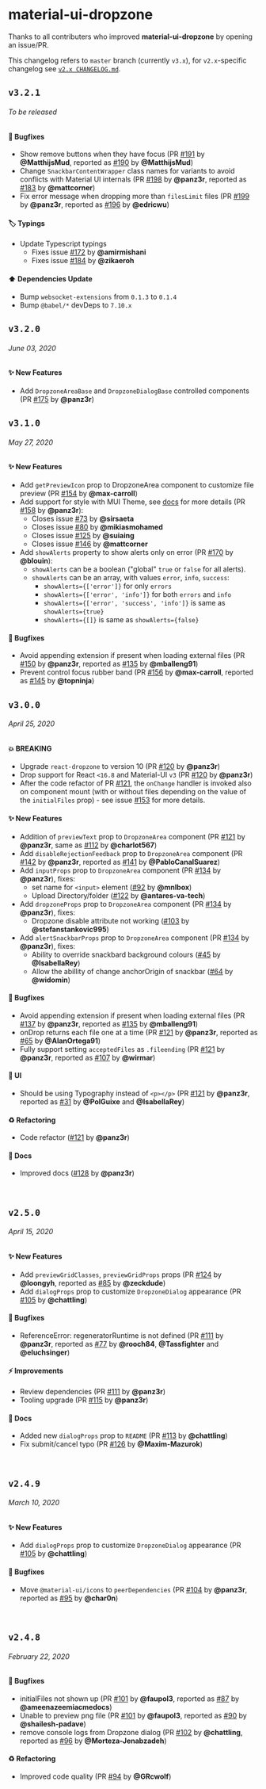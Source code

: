 # material-ui-dropzone

Thanks to all contributers who improved **material-ui-dropzone** by opening an issue/PR.

This changelog refers to `master` branch (currently `v3.x`), for `v2.x`-specific changelog see [`v2.x CHANGELOG.md`](https://github.com/Yuvaleros/material-ui-dropzone/blob/v2.x/CHANGELOG.md).

## `v3.2.1`

###### To be released

#### :bug: Bugfixes

* Show remove buttons when they have focus (PR [#191](https://github.com/Yuvaleros/material-ui-dropzone/pull/191) by **@MatthijsMud**, reported as [#190](https://github.com/Yuvaleros/material-ui-dropzone/issues/190) by **@MatthijsMud**)
* Change `SnackbarContentWrapper` class names for variants to avoid conflicts with Material UI internals (PR [#198](https://github.com/Yuvaleros/material-ui-dropzone/pull/198) by **@panz3r**, reported as [#183](https://github.com/Yuvaleros/material-ui-dropzone/issues/183) by **@mattcorner**)
* Fix error message when dropping more than `filesLimit` files (PR [#199](https://github.com/Yuvaleros/material-ui-dropzone/pull/199) by **@panz3r**, reported as [#196](https://github.com/Yuvaleros/material-ui-dropzone/issues/196) by **@edricwu**)

#### :label: Typings

* Update Typescript typings
  * Fixes issue [#172](https://github.com/Yuvaleros/material-ui-dropzone/issues/172) by **@amirmishani**
  * Fixes issue [#184](https://github.com/Yuvaleros/material-ui-dropzone/issues/184) by **@zikaeroh**

#### :arrow_up: Dependencies Update

* Bump `websocket-extensions` from `0.1.3` to `0.1.4`
* Bump `@babel/*` devDeps to `7.10.x`

## `v3.2.0`

###### June 03, 2020

#### :sparkles: New Features

* Add `DropzoneAreaBase` and `DropzoneDialogBase` controlled components (PR [#175](https://github.com/Yuvaleros/material-ui-dropzone/pull/175) by **@panz3r**)

## `v3.1.0`

###### May 27, 2020

#### :sparkles: New Features

* Add `getPreviewIcon` prop to DropzoneArea component to customize file preview (PR [#154](https://github.com/Yuvaleros/material-ui-dropzone/pull/154) by **@max-carroll**)
* Add support for style with MUI Theme, see [docs](https://yuvaleros.github.io/material-ui-dropzone/#section-theme) for more details (PR [#158](https://github.com/Yuvaleros/material-ui-dropzone/pull/158) by **@panz3r**):
  * Closes issue [#73](https://github.com/Yuvaleros/material-ui-dropzone/issues/73) by **@sirsaeta**
  * Closes issue [#80](https://github.com/Yuvaleros/material-ui-dropzone/issues/80) by **@mikiasmohamed**
  * Closes issue [#125](https://github.com/Yuvaleros/material-ui-dropzone/issues/125) by **@suiaing**
  * Closes issue [#146](https://github.com/Yuvaleros/material-ui-dropzone/issues/146) by **@mattcorner**
* Add `showAlerts` property to show alerts only on error (PR [#170](https://github.com/Yuvaleros/material-ui-dropzone/pull/170) by **@blouin**):
  * `showAlerts` can be a boolean ("global" `true` or `false` for all alerts).
  * `showAlerts` can be an array, with values `error`, `info`, `success`:
    * `showAlerts={['error']}` for only `errors`
    * `showAlerts={['error', 'info']}` for both `errors` and `info`
    * `showAlerts={['error', 'success', 'info']}` is same as `showAlerts={true}`
    * `showAlerts={[]}` is same as `showAlerts={false}`

#### :bug: Bugfixes

* Avoid appending extension if present when loading external files (PR [#150](https://github.com/Yuvaleros/material-ui-dropzone/pull/150) by **@panz3r**, reported as [#135](https://github.com/Yuvaleros/material-ui-dropzone/issues/135) by **@mballeng91**)
* Prevent control focus rubber band (PR [#156](https://github.com/Yuvaleros/material-ui-dropzone/pull/156) by **@max-carroll**, reported as [#145](https://github.com/Yuvaleros/material-ui-dropzone/issues/145) by **@topninja**)

## `v3.0.0`

###### April 25, 2020

#### :boom: **BREAKING**

* Upgrade `react-dropzone` to version 10 (PR [#120](https://github.com/Yuvaleros/material-ui-dropzone/pull/120) by **@panz3r**)
* Drop support for React `<16.8` and Material-UI `v3` (PR [#120](https://github.com/Yuvaleros/material-ui-dropzone/pull/120) by **@panz3r**)
* After the code refactor of PR [#121](https://github.com/Yuvaleros/material-ui-dropzone/pull/121), the `onChange` handler is invoked also on component mount (with or without files depending on the value of the `initialFiles` prop) - see issue [#153](https://github.com/Yuvaleros/material-ui-dropzone/issues/153) for more details.

#### :sparkles: New Features

* Addition of `previewText` prop to `DropzoneArea` component (PR [#121](https://github.com/Yuvaleros/material-ui-dropzone/pull/121) by **@panz3r**, same as [#112](https://github.com/Yuvaleros/material-ui-dropzone/pull/112) by **@charlot567**)
* Add `disableRejectionFeedback` prop to `DropzoneArea` component (PR [#142](https://github.com/Yuvaleros/material-ui-dropzone/pull/142) by **@panz3r**, reported as [#141](https://github.com/Yuvaleros/material-ui-dropzone/issues/141) by **@PabloCanalSuarez**)
* Add `inputProps` prop to `DropzoneArea` component (PR [#134](https://github.com/Yuvaleros/material-ui-dropzone/pull/134) by **@panz3r**), fixes:
  * set name for `<input>` element ([#92](https://github.com/Yuvaleros/material-ui-dropzone/issues/92) by **@mnlbox**)
  * Upload Directory/folder ([#122](https://github.com/Yuvaleros/material-ui-dropzone/issues/122) by **@antares-va-tech**)
* Add `dropzoneProps` prop to `DropzoneArea` component (PR [#134](https://github.com/Yuvaleros/material-ui-dropzone/pull/134) by **@panz3r**), fixes:
  * Dropzone disable attribute not working ([#103](https://github.com/Yuvaleros/material-ui-dropzone/issues/103) by **@stefanstankovic995**)
* Add `alertSnackbarProps` prop to `DropzoneArea` component (PR [#134](https://github.com/Yuvaleros/material-ui-dropzone/pull/134) by **@panz3r**), fixes:
  * Ability to override snackbard background colours ([#45](https://github.com/Yuvaleros/material-ui-dropzone/issues/45) by **@IsabellaRey**)
  * Allow the abillity of change anchorOrigin of snackbar ([#64](https://github.com/Yuvaleros/material-ui-dropzone/issues/64) by **@widomin**)

#### :bug: Bugfixes

* Avoid appending extension if present when loading external files (PR [#137](https://github.com/Yuvaleros/material-ui-dropzone/pull/137) by **@panz3r**, reported as [#135](https://github.com/Yuvaleros/material-ui-dropzone/issues/135) by **@mballeng91**)
* onDrop returns each file one at a time (PR [#121](https://github.com/Yuvaleros/material-ui-dropzone/pull/121) by **@panz3r**, reported as [#65](https://github.com/Yuvaleros/material-ui-dropzone/issues/65) by **@AlanOrtega91**)
* Fully support setting `acceptedFiles` as `.fileending` (PR [#121](https://github.com/Yuvaleros/material-ui-dropzone/pull/121) by **@panz3r**, reported as [#107](https://github.com/Yuvaleros/material-ui-dropzone/issues/107) by **@wirmar**)

#### :lipstick: UI

* Should be using Typography instead of `<p></p>` (PR [#121](https://github.com/Yuvaleros/material-ui-dropzone/pull/121) by **@panz3r**, reported as [#31](https://github.com/Yuvaleros/material-ui-dropzone/issues/31) by **@PolGuixe** and **@IsabellaRey**)

#### :recycle: Refactoring

* Code refactor ([#121](https://github.com/Yuvaleros/material-ui-dropzone/pull/121) by **@panz3r**)

#### :pencil: Docs

* Improved docs ([#128](https://github.com/Yuvaleros/material-ui-dropzone/pull/128) by **@panz3r**)

<br />

## `v2.5.0`

###### April 15, 2020

#### :sparkles: New Features

* Add `previewGridClasses`, `previewGridProps` props (PR [#124](https://github.com/Yuvaleros/material-ui-dropzone/pull/124) by **@loongyh**, reported as [#85](https://github.com/Yuvaleros/material-ui-dropzone/issues/85) by **@zeckdude**)
* Add `dialogProps` prop to customize `DropzoneDialog` appearance (PR [#105](https://github.com/Yuvaleros/material-ui-dropzone/pull/105) by **@chattling**)

#### :bug: Bugfixes

* ReferenceError: regeneratorRuntime is not defined (PR [#111](https://github.com/Yuvaleros/material-ui-dropzone/pull/111) by **@panz3r**, reported as [#77](https://github.com/Yuvaleros/material-ui-dropzone/issues/77) by **@rooch84**, **@Tassfighter** and **@eluchsinger**)

#### :zap: Improvements

* Review dependencies (PR [#111](https://github.com/Yuvaleros/material-ui-dropzone/pull/111) by **@panz3r**)
* Tooling upgrade (PR [#115](https://github.com/Yuvaleros/material-ui-dropzone/pull/115) by **@panz3r**)

#### :pencil: Docs

* Added new `dialogProps` prop to `README` (PR [#113](https://github.com/Yuvaleros/material-ui-dropzone/pull/113) by **@chattling**)
* Fix submit/cancel typo (PR [#126](https://github.com/Yuvaleros/material-ui-dropzone/pull/126) by **@Maxim-Mazurok**)

<br />

## `v2.4.9`

###### March 10, 2020

#### :sparkles: New Features

* Add `dialogProps` prop to customize `DropzoneDialog` appearance (PR [#105](https://github.com/Yuvaleros/material-ui-dropzone/pull/105) by **@chattling**)

#### :bug: Bugfixes

* Move `@material-ui/icons` to `peerDependencies` (PR [#104](https://github.com/Yuvaleros/material-ui-dropzone/pull/104) by **@panz3r**, reported as [#95](https://github.com/Yuvaleros/material-ui-dropzone/issues/95) by **@char0n**)

<br />

## `v2.4.8`

###### February 22, 2020

#### :bug: Bugfixes

* initialFiles not shown up (PR [#101](https://github.com/Yuvaleros/material-ui-dropzone/pull/101) by **@faupol3**, reported as [#87](https://github.com/Yuvaleros/material-ui-dropzone/issues/87) by **@ameenazeemiacmedocs**)
* Unable to preview png file (PR [#101](https://github.com/Yuvaleros/material-ui-dropzone/pull/101) by **@faupol3**, reported as [#90](https://github.com/Yuvaleros/material-ui-dropzone/issues/90) by **@shailesh-padave**)
* remove console logs from Dropzone dialog (PR [#102](https://github.com/Yuvaleros/material-ui-dropzone/pull/102) by **@chattling**, reported as [#96](https://github.com/Yuvaleros/material-ui-dropzone/issues/96) by **@Morteza-Jenabzadeh**)

#### :recycle: Refactoring

* Improved code quality (PR [#94](https://github.com/Yuvaleros/material-ui-dropzone/pull/94) by **@GRcwolf**)
